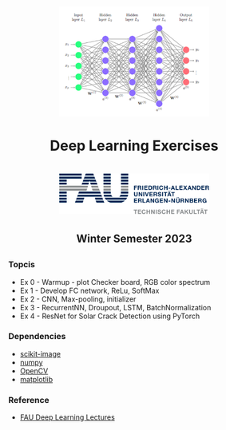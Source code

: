 
<div style="border-bottom:none;">
  <div align="center">
    <img src="Logos/DL.png" width="300">
    <h1>Deep Learning Exercises <h1>
      <img src="Logos/fau-logo-tech.png" width="300">
      <h2>Winter Semester 2023<h2>
  </div>
</div>

### Topcis
* Ex 0 - Warmup - plot Checker board, RGB color spectrum
* Ex 1 - Develop FC network, ReLu, SoftMax
* Ex 2 - CNN, Max-pooling, initializer
* Ex 3 - RecurrentNN, Droupout, LSTM, BatchNormalization
* Ex 4 - ResNet for Solar Crack Detection using PyTorch

### Dependencies

* [scikit-image](http://scikit-image.org/)
* [numpy](https://www.numpy.org/)
* [OpenCV](https://pypi.org/project/opencv-python/)
* [matplotlib](https://matplotlib.org)

### Reference
* [FAU Deep Learning Lectures](https://www.youtube.com/playlist?list=PLpOGQvPCDQzvgpD3S0vTy7bJe2pf_yJFj)
